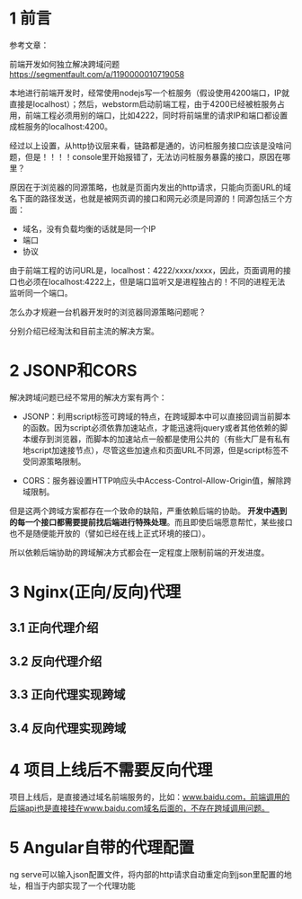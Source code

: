 # 1 前言
参考文章：

前端开发如何独立解决跨域问题     https://segmentfault.com/a/1190000010719058


本地进行前端开发时，经常使用nodejs写一个桩服务（假设使用4200端口，IP就直接是localhost）；然后，webstorm启动前端工程，由于4200已经被桩服务占用，前端工程必须用别的端口，比如4222，同时将前端里的请求IP和端口都设置成桩服务的localhost:4200。

经过以上设置，从http协议层来看，链路都是通的，访问桩服务接口应该是没啥问题，但是！！！！console里开始报错了，无法访问桩服务暴露的接口，原因在哪里？

原因在于浏览器的同源策略，也就是页面内发出的http请求，只能向页面URL的域名下面的路径发送，也就是被网页调的接口和网元必须是同源的！同源包括三个方面：
* 域名，没有负载均衡的话就是同一个IP
* 端口
* 协议

由于前端工程的访问URL是，localhost：4222/xxxx/xxxx，因此，页面调用的接口也必须在localhost:4222上，但是端口监听又是进程独占的！不同的进程无法监听同一个端口。

怎么办才规避一台机器开发时的浏览器同源策略问题呢？

分别介绍已经淘汰和目前主流的解决方案。

# 2 JSONP和CORS
解决跨域问题已经不常用的解决方案有两个：

* JSONP：利用script标签可跨域的特点，在跨域脚本中可以直接回调当前脚本的函数。因为script必须依靠加速站点，才能迅速将jquery或者其他依赖的脚本缓存到浏览器，而脚本的加速站点一般都是使用公共的（有些大厂是有私有地script加速接节点），尽管这些加速点和页面URL不同源，但是script标签不受同源策略限制。

* CORS：服务器设置HTTP响应头中Access-Control-Allow-Origin值，解除跨域限制。

但是这两个跨域方案都存在一个致命的缺陷，严重依赖后端的协助。
**开发中遇到的每一个接口都需要提前找后端进行特殊处理**。而且即使后端愿意帮忙，某些接口也不是随便能开放的（譬如已经在线上正式环境的接口）。

所以依赖后端协助的跨域解决方式都会在一定程度上限制前端的开发进度。

# 3 Nginx(正向/反向)代理

## 3.1 正向代理介绍


## 3.2 反向代理介绍


## 3.3 正向代理实现跨域


## 3.4 反向代理实现跨域




# 4 项目上线后不需要反向代理
项目上线后，是直接通过域名前端服务的，比如：www.baidu.com，前端调用的后端api也是直接挂在www.baidu.com域名后面的，不存在跨域调用问题。


# 5 Angular自带的代理配置
ng serve可以输入json配置文件，将内部的http请求自动重定向到json里配置的地址，相当于内部实现了一个代理功能
